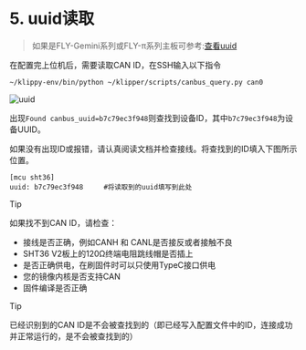 # 5. uuid读取

> 如果是FLY-Gemini系列或FLY-π系列主板可参考:[查看uuid](/advanced/can?id=查看can-uuid "点击即可跳转")

在配置完上位机后，需要读取CAN ID，在SSH输入以下指令

```
~/klippy-env/bin/python ~/klipper/scripts/canbus_query.py can0
```

![uuid](../../images/boards/fly_sht36_42/uuid.png)

出现``Found canbus_uuid=b7c79ec3f948``则查找到设备ID，其中``b7c79ec3f948``为设备UUID。

如果没有出现ID或报错，请认真阅读文档并检查接线。将查找到的ID填入下图所示位置。

```
[mcu sht36]
uuid: b7c79ec3f948     #将读取到的uuid填写到此处
```

> [!TIP]
> 如果找不到CAN ID，请检查：

* 接线是否正确，例如CANH 和 CANL是否接反或者接触不良
* SHT36 V2板上的120Ω终端电阻跳线帽是否插上
* 是否正确供电，在刷固件时可以只使用TypeC接口供电
* 您的镜像内核是否支持CAN
* 固件编译是否正确

> [!TIP]
> 已经识别到的CAN ID是不会被查找到的（即已经写入配置文件中的ID，连接成功并正常运行的，是不会被查找到的）

